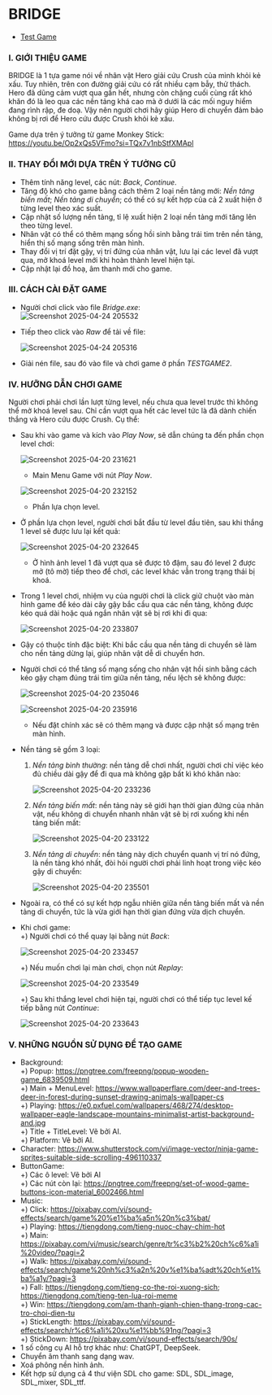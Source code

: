 # **BRIDGE**
- [Test Game](#)
### I. GIỚI THIỆU GAME
  BRIDGE là 1 tựa game nói về nhân vật Hero giải cứu Crush của mình khỏi kẻ xấu. Tuy nhiên, trên con đường giải cứu có rất nhiều cạm bẫy, thử thách. Hero đã dũng cảm vượt qua gần hết, nhưng còn chặng cuối cùng
  rất khó khăn đó là leo qua các nền tảng khá cao mà ở dưới là các mối nguy hiểm đang rình rập, đe doạ. 
  Vậy nên người chơi hãy giúp Hero di chuyển đảm bảo không bị rơi để Hero cứu được Crush khỏi kẻ xấu.

  Game dựa trên ý tưởng từ game Monkey Stick: https://youtu.be/Op2xQs5VFmo?si=TQx7v1nbStfXMApl
### II. THAY ĐỔI MỚI DỰA TRÊN Ý TƯỞNG CŨ
  - Thêm tính năng level, các nút: _Back_, _Continue_.
  - Tăng độ khó cho game bằng cách thêm 2 loại nền tảng mới: _Nền tảng biến mất_; _Nền tảng di chuyển_; có thể có sự kết hợp của cả 2 xuất hiện ở từng level theo xác suất.  
  - Cập nhật số lượng nền tảng, tỉ lệ xuất hiện 2 loại nền tảng mới tăng lên theo từng level.
  - Nhân vật có thể có thêm mạng sống hồi sinh bằng trái tim trên nền tảng, hiển thị số mạng sống trên màn hình.   
  - Thay đổi vị trí đặt gậy, vị trí đứng của nhân vật, lưu lại các level đã vượt qua, mở khoá level mới khi hoàn thành level hiện tại.  
  - Cập nhật lại đồ hoạ, âm thanh mới cho game.
### III. CÁCH CÀI ĐẶT GAME
  - Người chơi click vào file _Bridge.exe_:  
    ![Screenshot 2025-04-24 205532](https://github.com/user-attachments/assets/64d45c7b-237b-40e3-a8f9-3ffa360cc978)
    
  - Tiếp theo click vào _Raw_ để tải về file:  
  
    ![Screenshot 2025-04-24 205316](https://github.com/user-attachments/assets/885c7055-e768-483a-b247-097f9031842f)  

  - Giải nén file, sau đó vào file và chơi game ở phần _TESTGAME2_.  

### IV. HƯỠNG DẪN CHƠI GAME
  Người chơi phải chơi lần lượt từng level, nếu chưa qua level trước thì không thể mở khoá level sau. Chỉ cần vượt qua hết các level tức là đã dành chiến thắng và Hero cứu được Crush. Cụ thể:
  - Sau khi vào game và kích vào _Play Now_, sẽ dẫn chúng ta đến phần chọn level chơi:
      
    ![Screenshot 2025-04-20 231621](https://github.com/user-attachments/assets/4babb63a-acc4-4c23-919e-19bfc66f33a3)  
    - Main Menu Game với nút _Play Now_.
        
    ![Screenshot 2025-04-20 232152](https://github.com/user-attachments/assets/3ef97e40-cb62-4cf2-a0fa-64f07e862bc8)  
    - Phần lựa chọn level.  
    
  - Ở phần lựa chọn level, người chơi bắt đầu từ level đầu tiên, sau khi thắng 1 level sẽ được lưu lại kết quả:

    ![Screenshot 2025-04-20 232645](https://github.com/user-attachments/assets/0ad9c4d8-234e-423b-b0aa-88a9bdfef30f)
    - Ở hình ảnh level 1 đã vượt qua sẽ được tô đậm, sau đó level 2 được mở (tô mờ) tiếp theo để chơi, các level khác vẫn trong trạng thái bị khoá.  
  
  - Trong 1 level chơi, nhiệm vụ của người chơi là click giữ chuột vào màn hình game để kéo dài cây gậy bắc cầu qua các nền tảng, không được kéo quá dài hoặc quá ngắn nhân vật sẽ bị rơi khi đi qua:

      ![Screenshot 2025-04-20 233807](https://github.com/user-attachments/assets/549b1d7d-0fe4-48b7-9cfc-54951ca0b759)  
  
  - Gậy có thuộc tính đặc biệt: Khi bắc cầu qua nền tảng di chuyển sẽ làm cho nền tảng dừng lại, giúp nhân vật dễ di chuyển hơn.  
  - Người chơi có thể tăng số mạng sống cho nhân vật hồi sinh bằng cách kéo gậy chạm đúng trái tim giữa nền tảng, nếu lệch sẽ không được:

      ![Screenshot 2025-04-20 235046](https://github.com/user-attachments/assets/2b54637e-fe0b-40d9-820e-4317646dae57)
    
      ![Screenshot 2025-04-20 235916](https://github.com/user-attachments/assets/f1567ca4-134e-4187-a012-a489749d2055)
      - Nếu đặt chính xác sẽ có thêm mạng và được cập nhật số mạng trên màn hình.  

  - Nền tảng sẽ gồm 3 loại:  
    1. _Nền tảng bình thường_: nền tảng dễ chơi nhất, người chơi chỉ việc kéo đủ chiều dài gậy để đi qua mà không gặp bất kì khó khăn nào:
  
       ![Screenshot 2025-04-20 233236](https://github.com/user-attachments/assets/0fc7941e-c40c-47c9-b97e-4b695424a54d)  
  
    3. _Nền tảng biến mất_: nền tảng này sẽ giới hạn thời gian đứng của nhân vật, nếu không di chuyển nhanh nhân vật sẽ bị rơi xuống khi nền tảng biến mất:
  
       ![Screenshot 2025-04-20 233122](https://github.com/user-attachments/assets/e2576d0d-b89b-4c78-bd54-c7958c1b3bdb)  

    4. _Nền tảng di chuyển_: nền tảng này dịch chuyển quanh vị trí nó đứng, là nền tảng khó nhất, đòi hỏi người chơi phải linh hoạt trong việc kéo gậy di chuyển:

       ![Screenshot 2025-04-20 235501](https://github.com/user-attachments/assets/0378c38a-1596-45a4-9eab-a2210eb864b8)  

  - Ngoài ra, có thể có sự kết hợp ngẫu nhiên giữa nền tảng biến mất và nền tảng di chuyển, tức là vừa giới hạn thời gian đứng vừa dịch chuyển.
  - Khi chơi game:  
    +) Người chơi có thể quay lại bằng nút _Back_:

      ![Screenshot 2025-04-20 233457](https://github.com/user-attachments/assets/c7e77adc-1ec0-4501-9542-4f875ac5ddc6)  
  
    +) Nếu muốn chơi lại màn chơi, chọn nút _Replay_:

      ![Screenshot 2025-04-20 233549](https://github.com/user-attachments/assets/f4d3d831-b2dc-497a-a0fd-6434ea6d5ca0)  
  
    +) Sau khi thắng level chơi hiện tại, người chơi có thể tiếp tục level kế tiếp bằng nút _Continue_:

       ![Screenshot 2025-04-20 233643](https://github.com/user-attachments/assets/bb980f89-f451-4446-aa12-118ba29c9d45)  

### V. NHỮNG NGUỒN SỬ DỤNG ĐỂ TẠO GAME
  - Background:  
    +) Popup: https://pngtree.com/freepng/popup-wooden-game_6839509.html  
    +) Main + MenuLevel: https://www.wallpaperflare.com/deer-and-trees-deer-in-forest-during-sunset-drawing-animals-wallpaper-cs  
    +) Playing: https://e0.pxfuel.com/wallpapers/468/274/desktop-wallpaper-eagle-landscape-mountains-minimalist-artist-background-and.jpg    
    +) Title + TitleLevel: Vẽ bởi AI.  
    +) Platform: Vẽ bởi AI.  
  - Character: https://www.shutterstock.com/vi/image-vector/ninja-game-sprites-suitable-side-scrolling-496110337  
  - ButtonGame:  
    +) Các ô level: Vẽ bởi AI  
    +) Các nút còn lại: https://pngtree.com/freepng/set-of-wood-game-buttons-icon-material_6002466.html  
  - Music:  
    +) Click: https://pixabay.com/vi/sound-effects/search/game%20%e1%ba%a5n%20n%c3%bat/  
    +) Playing: https://tiengdong.com/tieng-nuoc-chay-chim-hot  
    +) Main: https://pixabay.com/vi/music/search/genre/tr%c3%b2%20ch%c6%a1i%20video/?pagi=2  
    +) Walk: https://pixabay.com/vi/sound-effects/search/game%20nh%c3%a2n%20v%e1%ba%adt%20ch%e1%ba%a1y/?pagi=3  
    +) Fall: https://tiengdong.com/tieng-co-the-roi-xuong-sich; https://tiengdong.com/tieng-ten-lua-roi-meme  
    +) Win: https://tiengdong.com/am-thanh-gianh-chien-thang-trong-cac-tro-choi-dien-tu  
    +) StickLength: https://pixabay.com/vi/sound-effects/search/r%c6%a1i%20xu%e1%bb%91ng/?pagi=3  
    +) StickDown: https://pixabay.com/vi/sound-effects/search/90s/  
  - 1 số công cụ AI hỗ trợ khác như: ChatGPT, DeepSeek.
  - Chuyển âm thanh sang dạng wav.
  - Xoá phông nền hình ảnh.
  - Kết hợp sử dụng cả 4 thư viện SDL cho game: SDL, SDL_image, SDL_mixer, SDL_ttf.

